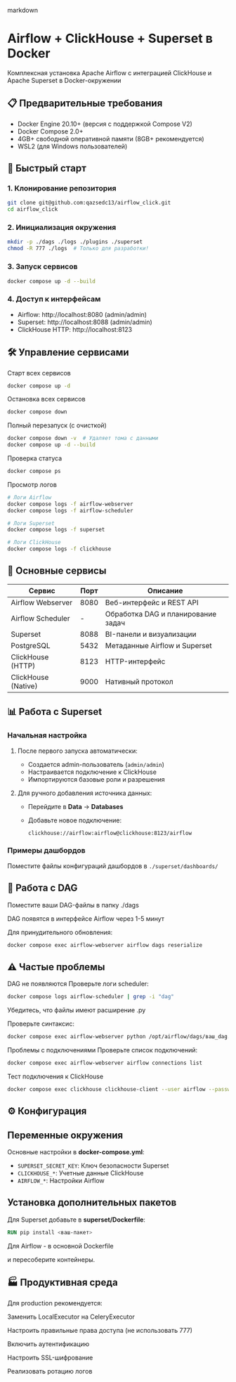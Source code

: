 markdown
# Airflow + ClickHouse + Superset в Docker

Комплексная установка Apache Airflow с интеграцией ClickHouse и Apache Superset в Docker-окружении

## 📋 Предварительные требования

- Docker Engine 20.10+ (версия с поддержкой Compose V2)
- Docker Compose 2.0+
- 4GB+ свободной оперативной памяти (8GB+ рекомендуется)
- WSL2 (для Windows пользователей)

## 🚀 Быстрый старт

### 1. Клонирование репозитория

```bash
git clone git@github.com:qazsedc13/airflow_click.git
cd airflow_click
```
### 2. Инициализация окружения
<!-- Создаем необходимые директории -->
```bash
mkdir -p ./dags ./logs ./plugins ./superset
chmod -R 777 ./logs  # Только для разработки!
```
### 3. Запуск сервисов
```bash
docker compose up -d --build
```
### 4. Доступ к интерфейсам
- Airflow: http://localhost:8080 (admin/admin)
- Superset: http://localhost:8088 (admin/admin)
- ClickHouse HTTP: http://localhost:8123

## 🛠 Управление сервисами
Старт всех сервисов
```bash
docker compose up -d
```
Остановка всех сервисов
```bash
docker compose down
```
Полный перезапуск (с очисткой)
```bash
docker compose down -v  # Удаляет тома с данными
docker compose up -d --build
```
Проверка статуса
```bash
docker compose ps
```
Просмотр логов
```bash
# Логи Airflow
docker compose logs -f airflow-webserver
docker compose logs -f airflow-scheduler

# Логи Superset
docker compose logs -f superset

# Логи ClickHouse
docker compose logs -f clickhouse
```
## 🔌 Основные сервисы
| Сервис              | Порт    | Описание                          |
|---------------------|---------|-----------------------------------|
| Airflow Webserver   | 8080    | Веб-интерфейс и REST API          |
| Airflow Scheduler   | -       | Обработка DAG и планирование задач|
| Superset            | 8088    | BI-панели и визуализации          |
| PostgreSQL          | 5432    | Метаданные Airflow и Superset     |
| ClickHouse (HTTP)   | 8123    | HTTP-интерфейс                    |
| ClickHouse (Native) | 9000    | Нативный протокол                 |
## 📊 Работа с Superset
### Начальная настройка

1. После первого запуска автоматически:
   - Создается admin-пользователь (`admin/admin`)
   - Настраивается подключение к ClickHouse
   - Импортируются базовые роли и разрешения

2. Для ручного добавления источника данных:
   - Перейдите в **Data** → **Databases**
   - Добавьте новое подключение:

     ```
     clickhouse://airflow:airflow@clickhouse:8123/airflow
     ```

### Примеры дашбордов

Поместите файлы конфигураций дашбордов в `./superset/dashboards/`

## 📂 Работа с DAG
Поместите ваши DAG-файлы в папку ./dags

DAG появятся в интерфейсе Airflow через 1-5 минут

Для принудительного обновления:

```bash
docker compose exec airflow-webserver airflow dags reserialize
```
## ⚠️ Частые проблемы
DAG не появляются
Проверьте логи scheduler:

```bash
docker compose logs airflow-scheduler | grep -i "dag"
```
Убедитесь, что файлы имеют расширение .py

Проверьте синтаксис:

```bash
docker compose exec airflow-webserver python /opt/airflow/dags/ваш_dag.py
```
Проблемы с подключениями
Проверьте список подключений:

```bash
docker compose exec airflow-webserver airflow connections list
```
Тест подключения к ClickHouse
```bash
docker compose exec clickhouse clickhouse-client --user airflow --password airflow --query "SHOW DATABASES"
```
## ⚙️ Конфигурация
## Переменные окружения

Основные настройки в **docker-compose.yml**:

- `SUPERSET_SECRET_KEY`: Ключ безопасности Superset  
- `CLICKHOUSE_*`: Учетные данные ClickHouse  
- `AIRFLOW_*`: Настройки Airflow  

## Установка дополнительных пакетов

Для Superset добавьте в **superset/Dockerfile**:

```dockerfile
RUN pip install <ваш-пакет>
```
Для Airflow - в основной Dockerfile

и пересоберите контейнеры.

## 🏭 Продуктивная среда
Для production рекомендуется:

Заменить LocalExecutor на CeleryExecutor

Настроить правильные права доступа (не использовать 777)

Включить аутентификацию

Настроить SSL-шифрование

Реализовать ротацию логов
